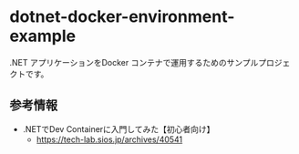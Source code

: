 # dotnet-docker-environment-example

.NET アプリケーションをDocker コンテナで運用するためのサンプルプロジェクトです。

## 参考情報

- .NETでDev Containerに入門してみた【初心者向け】
  - <https://tech-lab.sios.jp/archives/40541>

